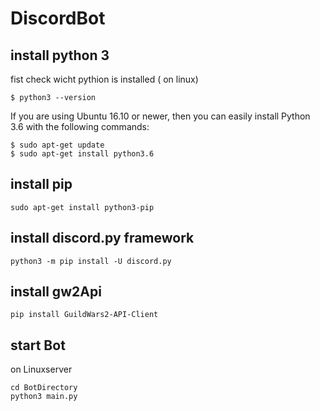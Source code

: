 # DiscordBot
## install python 3

fist check wicht pythion is installed ( on linux)

```
$ python3 --version
```

If you are using Ubuntu 16.10 or newer, then you can easily install Python 3.6 with the following commands:

```
$ sudo apt-get update
$ sudo apt-get install python3.6
```
## install pip

```
sudo apt-get install python3-pip
```
## install discord.py framework

```
python3 -m pip install -U discord.py
```
## install gw2Api

```
pip install GuildWars2-API-Client
```
## start Bot 
on Linuxserver
```
cd BotDirectory
python3 main.py
```
